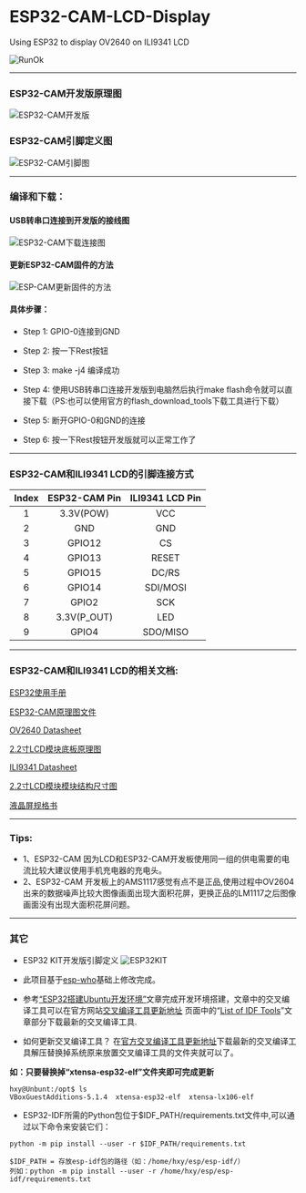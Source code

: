 # ESP32-CAM-LCD-Display
Using ESP32 to display OV2640 on ILI9341 LCD

![RunOk](https://raw.githubusercontent.com/hxy513696765/ESP32-CAM-LCD-Display/main/doc/RunOK.jpg)

----

### ESP32-CAM开发版原理图
![ESP32-CAM开发版](https://github.com/hxy513696765/ESP32-CAM-LCD-Display/blob/main/doc/ESP32-CAM-AI-Thinker-schematic-diagram.png)
### ESP32-CAM引脚定义图
![ESP32-CAM引脚图](https://raw.githubusercontent.com/hxy513696765/ESP32-CAM-LCD-Display/main/doc/ESP32-CAM-pinout.png)

----

### 编译和下载：
#### USB转串口连接到开发版的接线图
![ESP32-CAM下载连接图](https://raw.githubusercontent.com/hxy513696765/ESP32-CAM-LCD-Display/main/doc/UART%20to%20ESP32-CAM.jpeg)

#### 更新ESP32-CAM固件的方法
![ESP-CAM更新固件的方法](https://raw.githubusercontent.com/hxy513696765/ESP32-CAM-LCD-Display/main/doc/Download.png)

#### 具体步骤：
- Step 1: GPIO-0连接到GND

- Step 2: 按一下Rest按钮

- Step 3: make -j4 编译成功

- Step 4: 使用USB转串口连接开发版到电脑然后执行make flash命令就可以直接下载（PS:也可以使用官方的flash_download_tools下载工具进行下载）

- Step 5: 断开GPIO-0和GND的连接

- Step 6: 按一下Rest按钮开发版就可以正常工作了

----

### ESP32-CAM和ILI9341 LCD的引脚连接方式

|  Index  | ESP32-CAM Pin | ILI9341 LCD Pin |
| :-----: | :---------: | :---------: |
|    1    |  3.3V(POW)  |     VCC     |
|    2    |     GND     |     GND     |
|    3    |   GPIO12    |     CS      |
|    4    |   GPIO13    |    RESET    |
|    5    |   GPIO15    |    DC/RS    |
|    6    |   GPIO14    |  SDI/MOSI   |
|    7    |    GPIO2    |     SCK     |
|    8    | 3.3V(P_OUT) |     LED     |
|    9    |    GPIO4    |  SDO/MISO   |

----
### ESP32-CAM和ILI9341 LCD的相关文档:
[ESP32使用手册](https://github.com/hxy513696765/ESP32-CAM-LCD-Display/blob/main/doc/esp32_technical_reference_manual_cn.pdf)


[ESP32-CAM原理图文件](https://github.com/hxy513696765/ESP32-CAM-LCD-Display/blob/main/doc/ESP32_CAM_V1.6.pdf)


[OV2640 Datasheet](https://github.com/hxy513696765/ESP32-CAM-LCD-Display/blob/main/doc/OV2640_datasheet_1.8_.pdf)


[2.2寸LCD模块底板原理图](https://github.com/hxy513696765/ESP32-CAM-LCD-Display/blob/main/doc/QDtech_2.2%E5%AF%B8%E5%A4%A9%E9%A9%AC%E6%A8%A1%E5%9D%97%E5%BA%95%E6%9D%BF%E5%8E%9F%E7%90%86%E5%9B%BERev1.2.pdf)


[ILI9341 Datasheet](https://github.com/hxy513696765/ESP32-CAM-LCD-Display/blob/main/doc/ILI9341%20Datasheet.pdf)


[2.2寸LCD模块模块结构尺寸图](https://github.com/hxy513696765/ESP32-CAM-LCD-Display/blob/main/doc/2.2%E5%AF%B8%E4%B8%B2%E5%8F%A3QVGA%E6%A8%A1%E5%9D%97%E7%BB%93%E6%9E%84%E5%B0%BA%E5%AF%B8.pdf)


[液晶屏规格书](https://github.com/hxy513696765/ESP32-CAM-LCD-Display/blob/main/doc/%E6%B6%B2%E6%99%B6%E5%B1%8F%E8%A7%84%E6%A0%BC%E4%B9%A6.pdf)

----

### Tips:
- 1、ESP32-CAM 因为LCD和ESP32-CAM开发板使用同一组的供电需要的电流比较大建议使用手机充电器的充电头。
- 2、ESP32-CAM 开发板上的AMS1117感觉有点不是正品,使用过程中OV2604出来的数据噪声比较大图像画面出现大面积花屏，更换正品的LM1117之后图像画面没有出现大面积花屏问题。

----

### 其它
- ESP32 KIT开发版引脚定义
![ESP32KIT](https://raw.githubusercontent.com/hxy513696765/ESP32-CAM-LCD-Display/main/doc/kit.png)

- 此项目基于[esp-who](https://github.com/espressif/esp-who)基础上修改完成。
- 参考[“ESP32搭建Ubuntu开发环境”](https://segmentfault.com/a/1190000012119486)文章完成开发环境搭建，文章中的交叉编译工具可以在官方网站[交叉编译工具更新地址](https://docs.espressif.com/projects/esp-idf/zh_CN/latest/esp32/api-guides/tools/idf-tools.html?highlight=xtensa%20esp32%20elf) 页面中的“[List of IDF Tools](https://docs.espressif.com/projects/esp-idf/zh_CN/latest/esp32/api-guides/tools/idf-tools.html?highlight=xtensa%20esp32%20elf#xtensa-esp32-elf)”文章部分下载最新的交叉编译工具.
- 如何更新交叉编译工具？
在[官方交叉编译工具更新地址](https://docs.espressif.com/projects/esp-idf/zh_CN/latest/esp32/api-guides/tools/idf-tools.html?highlight=xtensa%20esp32%20elf#xtensa-esp32-elf)下载最新的交叉编译工具解压替换掉系统原来放置交叉编译工具的文件夹就可以了。

**如：只要替换掉“xtensa-esp32-elf”文件夹即可完成更新**
```
hxy@Unbunt:/opt$ ls
VBoxGuestAdditions-5.1.4  xtensa-esp32-elf  xtensa-lx106-elf
```
- ESP32-IDF所需的Python包位于$IDF_PATH/requirements.txt文件中,可以通过以下命令来安装它们：
```
python -m pip install --user -r $IDF_PATH/requirements.txt

$IDF_PATH = 存放esp-idf包的路径（如：/home/hxy/esp/esp-idf/）
列如：python -m pip install --user -r /home/hxy/esp/esp-idf/requirements.txt
```

